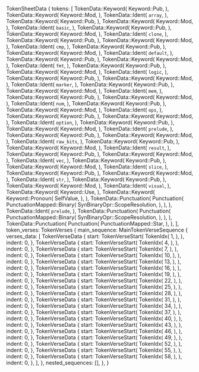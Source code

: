 TokenSheetData {
    tokens: [
        TokenData::Keyword(
            Keyword::Pub,
        ),
        TokenData::Keyword(
            Keyword::Mod,
        ),
        TokenData::Ident(
            `array`,
        ),
        TokenData::Keyword(
            Keyword::Pub,
        ),
        TokenData::Keyword(
            Keyword::Mod,
        ),
        TokenData::Ident(
            `basic`,
        ),
        TokenData::Keyword(
            Keyword::Pub,
        ),
        TokenData::Keyword(
            Keyword::Mod,
        ),
        TokenData::Ident(
            `clone`,
        ),
        TokenData::Keyword(
            Keyword::Pub,
        ),
        TokenData::Keyword(
            Keyword::Mod,
        ),
        TokenData::Ident(
            `cmp`,
        ),
        TokenData::Keyword(
            Keyword::Pub,
        ),
        TokenData::Keyword(
            Keyword::Mod,
        ),
        TokenData::Ident(
            `default`,
        ),
        TokenData::Keyword(
            Keyword::Pub,
        ),
        TokenData::Keyword(
            Keyword::Mod,
        ),
        TokenData::Ident(
            `fmt`,
        ),
        TokenData::Keyword(
            Keyword::Pub,
        ),
        TokenData::Keyword(
            Keyword::Mod,
        ),
        TokenData::Ident(
            `logic`,
        ),
        TokenData::Keyword(
            Keyword::Pub,
        ),
        TokenData::Keyword(
            Keyword::Mod,
        ),
        TokenData::Ident(
            `marker`,
        ),
        TokenData::Keyword(
            Keyword::Pub,
        ),
        TokenData::Keyword(
            Keyword::Mod,
        ),
        TokenData::Ident(
            `mem`,
        ),
        TokenData::Keyword(
            Keyword::Pub,
        ),
        TokenData::Keyword(
            Keyword::Mod,
        ),
        TokenData::Ident(
            `num`,
        ),
        TokenData::Keyword(
            Keyword::Pub,
        ),
        TokenData::Keyword(
            Keyword::Mod,
        ),
        TokenData::Ident(
            `ops`,
        ),
        TokenData::Keyword(
            Keyword::Pub,
        ),
        TokenData::Keyword(
            Keyword::Mod,
        ),
        TokenData::Ident(
            `option`,
        ),
        TokenData::Keyword(
            Keyword::Pub,
        ),
        TokenData::Keyword(
            Keyword::Mod,
        ),
        TokenData::Ident(
            `prelude`,
        ),
        TokenData::Keyword(
            Keyword::Pub,
        ),
        TokenData::Keyword(
            Keyword::Mod,
        ),
        TokenData::Ident(
            `raw_bits`,
        ),
        TokenData::Keyword(
            Keyword::Pub,
        ),
        TokenData::Keyword(
            Keyword::Mod,
        ),
        TokenData::Ident(
            `result`,
        ),
        TokenData::Keyword(
            Keyword::Pub,
        ),
        TokenData::Keyword(
            Keyword::Mod,
        ),
        TokenData::Ident(
            `vec`,
        ),
        TokenData::Keyword(
            Keyword::Pub,
        ),
        TokenData::Keyword(
            Keyword::Mod,
        ),
        TokenData::Ident(
            `slice`,
        ),
        TokenData::Keyword(
            Keyword::Pub,
        ),
        TokenData::Keyword(
            Keyword::Mod,
        ),
        TokenData::Ident(
            `str`,
        ),
        TokenData::Keyword(
            Keyword::Pub,
        ),
        TokenData::Keyword(
            Keyword::Mod,
        ),
        TokenData::Ident(
            `visual`,
        ),
        TokenData::Keyword(
            Keyword::Use,
        ),
        TokenData::Keyword(
            Keyword::Pronoun(
                SelfValue,
            ),
        ),
        TokenData::Punctuation(
            Punctuation(
                PunctuationMapped::Binary(
                    SynBinaryOpr::ScopeResolution,
                ),
            ),
        ),
        TokenData::Ident(
            `prelude`,
        ),
        TokenData::Punctuation(
            Punctuation(
                PunctuationMapped::Binary(
                    SynBinaryOpr::ScopeResolution,
                ),
            ),
        ),
        TokenData::Punctuation(
            Punctuation(
                PunctuationMapped::Star,
            ),
        ),
    ],
    token_verses: TokenVerses {
        main_sequence: MainTokenVerseSequence {
            verses_data: [
                TokenVerseData {
                    start: TokenVerseStart(
                        TokenIdx(
                            1,
                        ),
                    ),
                    indent: 0,
                },
                TokenVerseData {
                    start: TokenVerseStart(
                        TokenIdx(
                            4,
                        ),
                    ),
                    indent: 0,
                },
                TokenVerseData {
                    start: TokenVerseStart(
                        TokenIdx(
                            7,
                        ),
                    ),
                    indent: 0,
                },
                TokenVerseData {
                    start: TokenVerseStart(
                        TokenIdx(
                            10,
                        ),
                    ),
                    indent: 0,
                },
                TokenVerseData {
                    start: TokenVerseStart(
                        TokenIdx(
                            13,
                        ),
                    ),
                    indent: 0,
                },
                TokenVerseData {
                    start: TokenVerseStart(
                        TokenIdx(
                            16,
                        ),
                    ),
                    indent: 0,
                },
                TokenVerseData {
                    start: TokenVerseStart(
                        TokenIdx(
                            19,
                        ),
                    ),
                    indent: 0,
                },
                TokenVerseData {
                    start: TokenVerseStart(
                        TokenIdx(
                            22,
                        ),
                    ),
                    indent: 0,
                },
                TokenVerseData {
                    start: TokenVerseStart(
                        TokenIdx(
                            25,
                        ),
                    ),
                    indent: 0,
                },
                TokenVerseData {
                    start: TokenVerseStart(
                        TokenIdx(
                            28,
                        ),
                    ),
                    indent: 0,
                },
                TokenVerseData {
                    start: TokenVerseStart(
                        TokenIdx(
                            31,
                        ),
                    ),
                    indent: 0,
                },
                TokenVerseData {
                    start: TokenVerseStart(
                        TokenIdx(
                            34,
                        ),
                    ),
                    indent: 0,
                },
                TokenVerseData {
                    start: TokenVerseStart(
                        TokenIdx(
                            37,
                        ),
                    ),
                    indent: 0,
                },
                TokenVerseData {
                    start: TokenVerseStart(
                        TokenIdx(
                            40,
                        ),
                    ),
                    indent: 0,
                },
                TokenVerseData {
                    start: TokenVerseStart(
                        TokenIdx(
                            43,
                        ),
                    ),
                    indent: 0,
                },
                TokenVerseData {
                    start: TokenVerseStart(
                        TokenIdx(
                            46,
                        ),
                    ),
                    indent: 0,
                },
                TokenVerseData {
                    start: TokenVerseStart(
                        TokenIdx(
                            49,
                        ),
                    ),
                    indent: 0,
                },
                TokenVerseData {
                    start: TokenVerseStart(
                        TokenIdx(
                            52,
                        ),
                    ),
                    indent: 0,
                },
                TokenVerseData {
                    start: TokenVerseStart(
                        TokenIdx(
                            55,
                        ),
                    ),
                    indent: 0,
                },
                TokenVerseData {
                    start: TokenVerseStart(
                        TokenIdx(
                            58,
                        ),
                    ),
                    indent: 0,
                },
            ],
        },
        nested_sequences: [],
    },
}